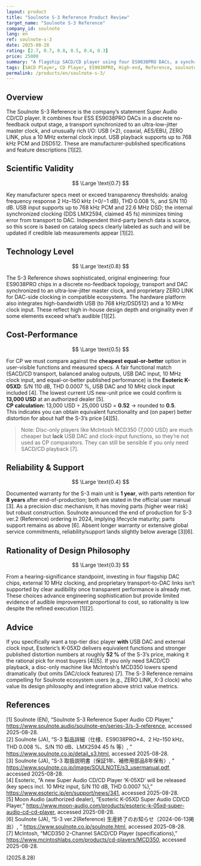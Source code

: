 ```yaml
---
layout: product
title: "Soulnote S-3 Reference Product Review"
target_name: "Soulnote S-3 Reference"
company_id: soulnote
lang: en
ref: soulnote-s-3
date: 2025-08-28
rating: [2.7, 0.7, 0.8, 0.5, 0.4, 0.3]
price: 25000
summary: "A flagship SACD/CD player using four ES9038PRO DACs, a synchronized ultra-low-jitter master clock, and extensive digital inputs. Technical capability is high, but cost-performance is weak at 25,000 USD—equivalent alternatives exist for roughly half the price."
tags: [SACD Player, CD Player, ES9038PRO, High-end, Reference, soulnote]
permalink: /products/en/soulnote-s-3/
---
```


## Overview

The Soulnote S-3 Reference is the company’s statement Super Audio CD/CD player. It combines four ESS ES9038PRO DACs in a discrete no-feedback output stage, a transport synchronized to an ultra-low-jitter master clock, and unusually rich I/O: USB (×2), coaxial, AES/EBU, ZERO LINK, plus a 10 MHz external clock input. USB playback supports up to 768 kHz PCM and DSD512. These are manufacturer-published specifications and feature descriptions [1][2].

## Scientific Validity

$$ \Large \text{0.7} $$

Key manufacturer specs meet or exceed transparency thresholds: analog frequency response 2 Hz–150 kHz (+0/−1 dB), THD 0.008 %, and S/N 110 dB. USB input supports up to 768 kHz PCM and 22.6 MHz DSD; the internal synchronized clocking (DDS LMX2594, claimed 45 fs) minimizes timing error from transport to DAC. Independent third-party bench data is scarce, so this score is based on catalog specs clearly labeled as such and will be updated if credible lab measurements appear [1][2].

## Technology Level

$$ \Large \text{0.8} $$

The S-3 Reference shows sophisticated, original engineering: four ES9038PRO chips in a discrete no-feedback topology, transport and DAC synchronized to an ultra-low-jitter master clock, and proprietary ZERO LINK for DAC-side clocking in compatible ecosystems. The hardware platform also integrates high-bandwidth USB (to 768 kHz/DSD512) and a 10 MHz clock input. These reflect high in-house design depth and originality even if some elements exceed what’s audible [1][2].

## Cost-Performance

$$ \Large \text{0.5} $$

For CP we must compare against the **cheapest equal-or-better** option in user-visible functions and measured specs. A fair functional match (SACD/CD transport, balanced analog outputs, USB DAC input, 10 MHz clock input, and equal-or-better published performance) is the **Esoteric K-05XD**: S/N 110 dB, THD 0.0007 %, USB DAC and 10 MHz clock input included [4]. The lowest current US new-unit price we could confirm is **13,000 USD** at an authorized dealer [5].  
**CP calculation:** 13,000 USD ÷ 25,000 USD = **0.52** → rounded to **0.5**.  
This indicates you can obtain equivalent functionality and (on paper) better distortion for about half the S-3’s price [4][5].

> Note: Disc-only players like McIntosh MCD350 (7,000 USD) are much cheaper but **lack** USB DAC and clock-input functions, so they’re not used as CP comparators. They can still be sensible if you only need SACD/CD playback [7].

## Reliability & Support

$$ \Large \text{0.4} $$

Documented warranty for the S-3 main unit is **1 year**, with parts retention for **8 years** after end-of-production; both are stated in the official user manual [3]. As a precision disc mechanism, it has moving parts (higher wear risk) but robust construction. Soulnote announced the end of production for S-3 ver.2 (Reference) ordering in 2024, implying lifecycle maturity; parts support remains as above [6]. Absent longer warranty or extensive global service commitments, reliability/support lands slightly below average [3][6].

## Rationality of Design Philosophy

$$ \Large \text{0.3} $$

From a hearing-significance standpoint, investing in four flagship DAC chips, external 10 MHz clocking, and proprietary transport-to-DAC links isn’t supported by clear audibility once transparent performance is already met. These choices advance engineering sophistication but provide limited evidence of audible improvement proportional to cost, so rationality is low despite the refined execution [1][2].

## Advice

If you specifically want a top-tier disc player **with** USB DAC and external clock input, Esoteric’s K-05XD delivers equivalent functions and stronger published distortion numbers at roughly **52 %** of the S-3’s price, making it the rational pick for most buyers [4][5]. If you only need SACD/CD playback, a disc-only machine like McIntosh’s MCD350 lowers spend dramatically (but omits DAC/clock features) [7]. The S-3 Reference remains compelling for Soulnote ecosystem users (e.g., ZERO LINK, X-3 clock) who value its design philosophy and integration above strict value metrics.

## References

[1] Soulnote (EN), “Soulnote S-3 Reference Super Audio CD Player,” https://www.soulnote.audio/soulnote-en/series-3/s-3-reference, accessed 2025-08-28.  
[2] Soulnote (JA), “S-3 製品詳細（仕様、ES9038PRO×4、2 Hz–150 kHz、THD 0.008 %、S/N 110 dB、LMX2594 45 fs 等）, ” https://www.soulnote.co.jp/detail_s3.html, accessed 2025-08-28.  
[3] Soulnote (JA), “S-3 取扱説明書（保証1年、補修用部品8年保有）, ” https://www.soulnote.co.jp/image/SOULNOTE/s3_usermanual.pdf, accessed 2025-08-28.  
[4] Esoteric, “A new Super Audio CD/CD Player ‘K-05XD’ will be released (key specs incl. 10 MHz input, S/N 110 dB, THD 0.0007 %),” https://www.esoteric.jp/en/support/news/341, accessed 2025-08-28.  
[5] Moon Audio (authorized dealer), “Esoteric K-05XD Super Audio CD/CD Player,” https://www.moon-audio.com/products/esoteric-k-05xd-super-audio-cd-cd-player, accessed 2025-08-28.  
[6] Soulnote (JA), “S-3 ver.2(Reference) 生産終了のお知らせ（2024-06-13掲出）, ” https://www.soulnote.co.jp/soulnote.html, accessed 2025-08-28.  
[7] McIntosh, “MCD350 2-Channel SACD/CD Player (specifications),” https://www.mcintoshlabs.com/products/cd-players/MCD350, accessed 2025-08-28.

(2025.8.28)

